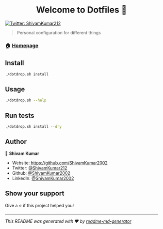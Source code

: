 <h1 align="center">Welcome to Dotfiles 👋</h1>
<p>
  <a href="https://twitter.com/ShivamKumar212" target="_blank">
    <img alt="Twitter: ShivamKumar212" src="https://img.shields.io/twitter/follow/ShivamKumar212.svg?style=social" />
  </a>
</p>

> Personal configuration for different things

### 🏠 [Homepage](https://github.com/ShivamKumar2002/dotfiles)

## Install

```sh
./dotdrop.sh install
```

## Usage

```sh
./dotdrop.sh --help
```

## Run tests

```sh
./dotdrop.sh install --dry
```

## Author

👤 **Shivam Kumar**

* Website: https://github.com/ShivamKumar2002
* Twitter: [@ShivamKumar212](https://twitter.com/ShivamKumar212)
* Github: [@ShivamKumar2002](https://github.com/ShivamKumar2002)
* LinkedIn: [@ShivamKumar2002](https://linkedin.com/in/ShivamKumar2002)

## Show your support

Give a ⭐️ if this project helped you!

***
_This README was generated with ❤️ by [readme-md-generator](https://github.com/kefranabg/readme-md-generator)_